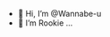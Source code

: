 - 👋 Hi, I’m @Wannabe-u
- 👀 I’m Rookie ...

<!---
Wannabe-u/Wannabe-u is a ✨ special ✨ repository because its `README.md` (this file) appears on your GitHub profile.
You can click the Preview link to take a look at your changes.
--->
